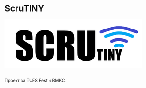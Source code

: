 # ScruTINY

![logo](https://github.com/generot/ScruTINY-online/blob/main/client/static/css/logo3.png?raw=true)

<br>Проект за TUES Fest и ВМКС.
